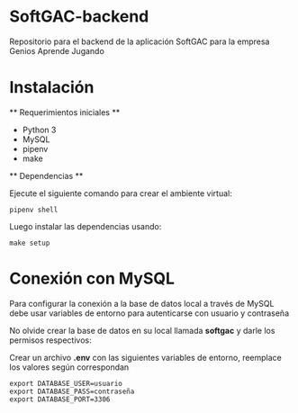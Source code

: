 # SoftGAC-backend

Repositorio para el backend de la aplicación SoftGAC
para la empresa Genios Aprende Jugando

# Instalación

** Requerimientos iniciales **

- Python 3
- MySQL
- pipenv
- make

** Dependencias **

Ejecute el siguiente comando para crear el ambiente virtual:

    pipenv shell

Luego instalar las dependencias usando:

    make setup

# Conexión con MySQL

Para configurar la conexión a la base de datos local a través de MySQL
debe usar variables de entorno para autenticarse con usuario y contraseña

No olvide crear la base de datos en su local llamada **softgac** y darle
los permisos respectivos:

Crear un archivo **.env** con las siguientes variables de entorno,
reemplace los valores según correspondan

    export DATABASE_USER=usuario
    export DATABASE_PASS=contraseña
    export DATABASE_PORT=3306
